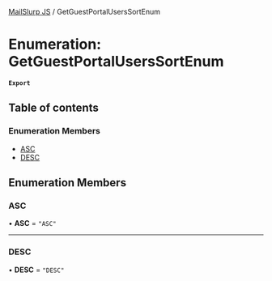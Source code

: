 [MailSlurp JS](../README.md) / GetGuestPortalUsersSortEnum

# Enumeration: GetGuestPortalUsersSortEnum

**`Export`**

## Table of contents

### Enumeration Members

- [ASC](GetGuestPortalUsersSortEnum.md#asc)
- [DESC](GetGuestPortalUsersSortEnum.md#desc)

## Enumeration Members

### ASC

• **ASC** = ``"ASC"``

___

### DESC

• **DESC** = ``"DESC"``

